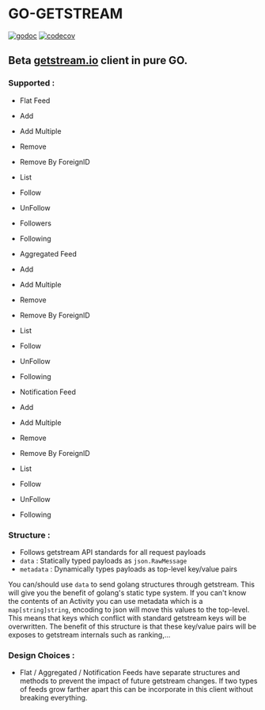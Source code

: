 # GO-GETSTREAM

[![godoc](https://godoc.org/github.com/mrhenry/go-getstream?status.svg)](https://godoc.org/github.com/mrhenry/go-getstream)
[![codecov](https://codecov.io/gh/mrhenry/go-getstream/branch/master/graph/badge.svg)](https://codecov.io/gh/mrhenry/go-getstream)

## Beta [getstream.io](getstream.io) client in pure GO.

### Supported :
 - Flat Feed
  - Add
  - Add Multiple
  - Remove
  - Remove By ForeignID
  - List
  - Follow
  - UnFollow
  - Followers
  - Following

 - Aggregated Feed
  - Add
  - Add Multiple
  - Remove
  - Remove By ForeignID
  - List
  - Follow
  - UnFollow
  - Following

 - Notification Feed
  - Add
  - Add Multiple
  - Remove
  - Remove By ForeignID
  - List
  - Follow
  - UnFollow
  - Following

### Structure :
  - Follows getstream API standards for all request payloads
  - `data` : Statically typed payloads as `json.RawMessage`
  - `metadata` : Dynamically types payloads as top-level key/value pairs

You can/should use `data` to send golang structures through getstream. This will give you the benefit of golang's static type system.
If you can't know the contents of an Activity you can use metadata which is a `map[string]string`, encoding to json will move this values to the top-level. This means that keys which conflict with standard getstream keys will be overwritten. The benefit of this structure is that these key/value pairs will be exposes to getstream internals such as ranking,...

### Design Choices :

 - Flat / Aggregated / Notification Feeds have separate structures and methods to prevent the impact of future getstream changes. If two types of feeds grow farther apart this can be incorporate in this client without breaking everything.
